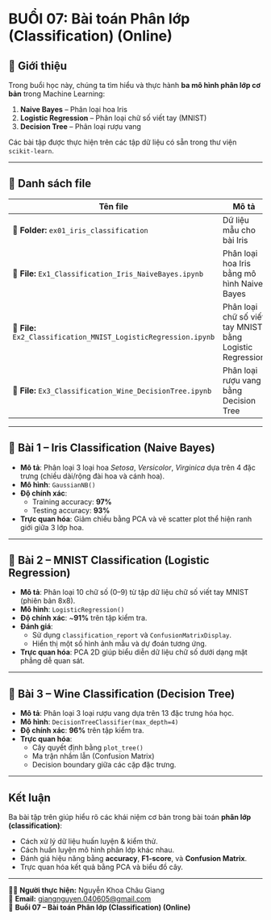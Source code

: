 # BUỔI 07: Bài toán Phân lớp (Classification) (Online)

## 📘 Giới thiệu
Trong buổi học này, chúng ta tìm hiểu và thực hành **ba mô hình phân lớp cơ bản** trong Machine Learning:
1. **Naive Bayes** – Phân loại hoa Iris  
2. **Logistic Regression** – Phân loại chữ số viết tay (MNIST)  
3. **Decision Tree** – Phân loại rượu vang

Các bài tập được thực hiện trên các tập dữ liệu có sẵn trong thư viện `scikit-learn`.

---

## 📂 Danh sách file

| Tên file | Mô tả |
|-----------|-------|
| **📂 Folder:** `ex01_iris_classification` | Dữ liệu mẫu cho bài Iris |
| **📄 File:** `Ex1_Classification_Iris_NaiveBayes.ipynb` | Phân loại hoa Iris bằng mô hình Naive Bayes |
| **📄 File:** `Ex2_Classification_MNIST_LogisticRegression.ipynb` | Phân loại chữ số viết tay MNIST bằng Logistic Regression |
| **📄 File:** `Ex3_Classification_Wine_DecisionTree.ipynb` | Phân loại rượu vang bằng Decision Tree |

---

## 🌸 Bài 1 – Iris Classification (Naive Bayes)

- **Mô tả**: Phân loại 3 loại hoa *Setosa*, *Versicolor*, *Virginica* dựa trên 4 đặc trưng (chiều dài/rộng đài hoa và cánh hoa).  
- **Mô hình**: `GaussianNB()`  
- **Độ chính xác**:  
  - Training accuracy: **97%**  
  - Testing accuracy: **93%**
- **Trực quan hóa**: Giảm chiều bằng PCA và vẽ scatter plot thể hiện ranh giới giữa 3 lớp hoa.

---

## 🔢 Bài 2 – MNIST Classification (Logistic Regression)

- **Mô tả**: Phân loại 10 chữ số (0–9) từ tập dữ liệu chữ số viết tay MNIST (phiên bản 8x8).  
- **Mô hình**: `LogisticRegression()`  
- **Độ chính xác**: ~**91%** trên tập kiểm tra.  
- **Đánh giá**:  
  - Sử dụng `classification_report` và `ConfusionMatrixDisplay`.  
  - Hiển thị một số hình ảnh mẫu và dự đoán tương ứng.  
- **Trực quan hóa**: PCA 2D giúp biểu diễn dữ liệu chữ số dưới dạng mặt phẳng dễ quan sát.

---

## 🍷 Bài 3 – Wine Classification (Decision Tree)

- **Mô tả**: Phân loại 3 loại rượu vang dựa trên 13 đặc trưng hóa học.  
- **Mô hình**: `DecisionTreeClassifier(max_depth=4)`  
- **Độ chính xác**: **96%** trên tập kiểm tra.  
- **Trực quan hóa**:
  - Cây quyết định bằng `plot_tree()`
  - Ma trận nhầm lẫn (Confusion Matrix)
  - Decision boundary giữa các cặp đặc trưng.

---

## Kết luận

Ba bài tập trên giúp hiểu rõ các khái niệm cơ bản trong bài toán **phân lớp (classification)**:
- Cách xử lý dữ liệu huấn luyện & kiểm thử.  
- Cách huấn luyện mô hình phân lớp khác nhau.  
- Đánh giá hiệu năng bằng **accuracy**, **F1-score**, và **Confusion Matrix**.  
- Trực quan hóa kết quả bằng PCA và biểu đồ cây.

---

👩‍💻 **Người thực hiện:** Nguyễn Khoa Châu Giang  
📧 **Email:** giangnguyen.040605@gmail.com  
📅 **Buổi 07 – Bài toán Phân lớp (Classification) (Online)**


